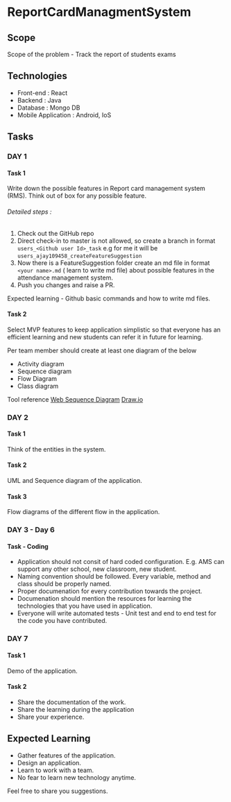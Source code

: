 # ReportCardManagmentSystem

## Scope
Scope of the problem - Track the report of students exams 

## Technologies
* Front-end : React
* Backend : Java
* Database : Mongo DB
* Mobile Application : Android, IoS

## Tasks

### DAY 1

#### Task 1 
Write down the possible features in Report card management system (RMS). Think out of box for any possible feature. 

###### Detailed steps :
1. Check out the GitHub repo
2. Direct check-in to master is not allowed, so create a branch in format `users_<Github user Id>_task` e.g for me it will be `users_ajay109458_createFeatureSuggestion`
3. Now there is a FeatureSuggestion folder create an md file in format `<your name>.md` ( learn to write md file) about possible features in the attendance management system. 
4. Push you changes and raise a PR.

Expected learning - Github basic commands and how to write md files.

#### Task 2
Select MVP features to keep application simplistic so that everyone has an efficient learning and new students can refer it in future for learning.

Per team member should create at least one diagram of the below
- Activity diagram
- Sequence diagram
- Flow Diagram
- Class diagram

Tool reference
[Web Sequence Diagram](https://www.websequencediagrams.com)
[Draw.io](https://www.draw.io)

### DAY 2

#### Task 1
Think of the entities in the system.

#### Task 2
UML and Sequence diagram of the application.

#### Task 3
Flow diagrams of the different flow in the application. 

### DAY 3 - Day 6

#### Task - Coding 
- Application should not consit of hard coded configuration. E.g. AMS can support any other school, new classroom, new student. 
- Naming convention should be followed. Every variable, method and class should be properly named.  
- Proper documenation for every contribution towards the project. 
- Documenation should mention the resources for learning the technologies that you have used in application. 
- Everyone will write automated tests - Unit test and end to end test for the code you have contributed. 

### DAY 7

#### Task 1
Demo of the application. 

#### Task 2
- Share the documentation of the work. 
- Share the learning during the application
- Share your experience. 

## Expected Learning
- Gather features of the application.
- Design an application. 
- Learn to work with a team.
- No fear to learn new technology anytime.  

Feel free to share you suggestions.  
